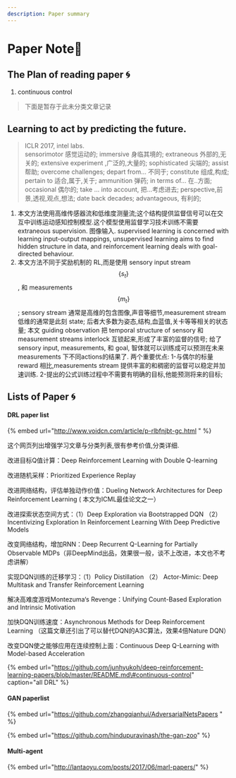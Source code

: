 ```yaml
---
description: Paper summary
---
```


# Paper Note📝

## The Plan of reading paper 🌀

1. continuous control

> 下面是暂存于此未分类文章记录

## Learning to act by predicting the future.

> ICLR 2017, intel labs.  
> sensorimotor 感觉运动的; immersive 身临其境的; extraneous 外部的,无关的; extensive experiment ,广泛的,大量的; sophisticated 尖端的; assist 帮助; overcome challenges;  depart from... 不同于; constitute 组成,构成; pertain to 适合,属于,关于; ammunition 弹药; in terms of... 在..方面; occasional 偶尔的; take ... into account, 把...考虑进去; perspective,前景,透视,观点,想法; date back decades; advantageous, 有利的;

1. 本文方法使用高维传感器流和低维度测量流;这个结构提供监督信号可以在交互中训练运动感知控制模型.这个模型使用监督学习技术训练不需要 extraneous supervision. 图像输入. supervised learning is concerned with learning input-output mappings, unsupervised learning aims to find hidden structure in data, and reinforcement learning deals with goal-directed behaviour.
2. 本文方法不同于奖励机制的 RL,而是使用 sensory input stream $$\{s_t\}$$, 和 measurements $$\{m_t\}$$; sensory stream 通常是高维的包含图像,声音等细节,measurement stream 低维的通常是此刻 state; 后者大多数为姿态,结构,血蓝值,关卡等等相关的状态量; 本文 guiding observation 把 temporal structure of sensory 和 measurement streams interlock 互锁起来,形成了丰富的监督的信号; 给了 sensory input, measurements, 和 goal, 智体就可以训练成可以预测在未来 measurements 下不同actions的结果了. 两个重要优点: 1-与偶尔的标量 reward 相比,measurements stream 提供丰富的和稠密的监督可以稳定并加速训练. 2-提出的公式训练过程中不需要有明确的目标,他能预测将来的目标; 

## Lists of Paper 🌀

#### DRL paper list

{% embed url="http://www.voidcn.com/article/p-rlbfnjbt-gc.html " %}

这个网页列出增强学习文章与分类列表,很有参考价值,分类详细.

改进目标Q值计算：Deep Reinforcement Learning with Double Q-learning 

改进随机采样：Prioritized Experience Replay 

改进网络结构，评估单独动作价值：Dueling Network Architectures for Deep Reinforcement Learning \( 本文为ICML最佳论文之一） 

改进探索状态空间方式：（1）Deep Exploration via Bootstrapped DQN （2）Incentivizing Exploration In Reinforcement Learning With Deep Predictive Models 

改变网络结构，增加RNN：Deep Recurrent Q-Learning for Partially Observable MDPs（非DeepMind出品，效果很一般，谈不上改进，本文也不考虑讲解） 

实现DQN训练的迁移学习：（1）Policy Distillation （2） Actor-Mimic: Deep Multitask and Transfer Reinforcement Learning 

解决高难度游戏Montezuma‘s Revenge：Unifying Count-Based Exploration and Intrinsic Motivation 

加快DQN训练速度：Asynchronous Methods for Deep Reinforcement Learning （这篇文章还引出了可以替代DQN的A3C算法，效果4倍Nature DQN） 

改变DQN使之能够应用在连续控制上面：Continuous Deep Q-Learning with Model-based Acceleration

{% embed url="https://github.com/junhyukoh/deep-reinforcement-learning-papers/blob/master/README.md\#continuous-control" caption="all DRL" %}

 

#### 

#### GAN paperlist

{% embed url="https://github.com/zhangqianhui/AdversarialNetsPapers   " %}

{% embed url="https://github.com/hindupuravinash/the-gan-zoo" %}

#### 

#### Multi-agent

{% embed url="http://lantaoyu.com/posts/2017/06/marl-papers/" %}

